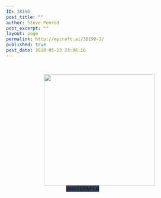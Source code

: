 ```yaml
---
ID: 38190
post_title: ""
author: Steve Penrod
post_excerpt: ""
layout: page
permalink: http://mycroft.ai/38190-2/
published: true
post_date: 2018-05-23 23:06:16
---
```

<div style="margin-top:5%;">&nbsp;</div>
<div  style="width:300px !important;margin:auto !important;">
    <img width="300" src="https://mycroft.ai/wp-content/uploads/2018/05/mycroft-logo-500x500.png" /><br />
    <a class="nectar-button large regular  regular-button" style="text-align:center;width:180px; margin: 30px 60px 0 60px; visibility: visible; background-color: rgb(44, 62, 80);" target="_blank" href="https://mycroft.ai/whitepaper" data-color-override="#2c3e50" data-hover-color-override="false" data-hover-text-color-override="#fff"><span>WHITEPAPER</span></a>
</div>